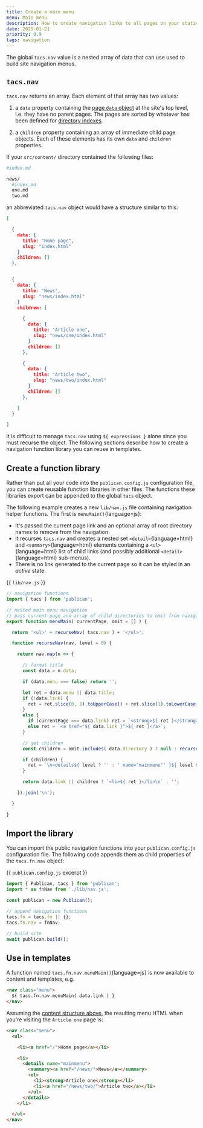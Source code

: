 ```yaml
---
title: Create a main menu
menu: Main menu
description: How to create navigation links to all pages on your static site.
date: 2025-01-21
priority: 0.9
tags: navigation
---
```


The global `tacs.nav` value is a nested array of data that can use used to build site navigation menus.


## `tacs.nav`

`tacs.nav` returns an array. Each element of that array has two values:

1. a `data` property containing the [page `data` object](docs/reference/content-properties/) at the site's top level, i.e. they have no parent pages. The pages are sorted by whatever has been defined for [directory indexes](--ROOT--docs/setup/directory-indexes/#directory-index-configuration).

1. a `children` property containing an array of immediate child page objects. Each of these elements has its own `data` and `children` properties.

If your `src/content/` directory contained the following files:

```bash
#index.md

news/
  #index.md
  one.md
  two.md
```

an abbreviated `tacs.nav` object would have a structure similar to this:

```json
[

  {
    data: {
      title: "Home page",
      slug: "index.html"
    }
    children: []
  },


  {
    data: {
      title: "News",
      slug: "news/index.html"
    }
    children: [

      {
        data: {
          title: "Article one",
          slug: "news/one/index.html"
        }
        children: []
      },

      {
        data: {
          title: "Article two",
          slug: "news/two/index.html"
        }
        children: []
      },

    ]
  }

]
```

It is difficult to manage `tacs.nav` using `${ expressions }` alone since you must recurse the object. The following sections describe how to create a navigation function library you can reuse in templates.


## Create a function library

Rather than put all your code into the `publican.config.js` configuration file, you can create reusable function libraries in other files. The functions these libraries export can be appended to the global `tacs` object.

The following example creates a new `lib/nav.js` file containing navigation helper functions. The first is `menuMain()`{language=js}:

* It's passed the current page link and an optional array of root directory names to remove from the navigation.
* It recurses `tacs.nav` and creates a nested set `<detail>`{language=html} and `<summary>`{language=html} elements containing a `<ul>`{language=html} list of child links (and possibly additional `<detail>`{language=html} sub-menus).
* There is no link generated to the current page so it can be styled in an *active* state.

{{ `lib/nav.js` }}
```js
// navigation functions
import { tacs } from 'publican';

// nested main menu navigation
// pass current page and array of child directories to omit from navigation
export function menuMain( currentPage, omit = [] ) {

  return '<ul>' + recurseNav( tacs.nav ) + '</ul>';

  function recurseNav(nav, level = 0) {

    return nav.map(n => {

      // format title
      const data = n.data;

      if (data.menu === false) return '';

      let ret = data.menu || data.title;
      if (!data.link) {
        ret = ret.slice(0, 1).toUpperCase() + ret.slice(1).toLowerCase();
      }
      else {
        if (currentPage === data.link) ret = `<strong>${ ret }</strong>`;
        else ret = `<a href="${ data.link }">${ ret }</a>`;
      }

      // get children
      const children = omit.includes( data.directory ) ? null : recurseNav( n.children, level+1 ).trim();

      if (children) {
        ret = `\n<details${ level ? '' : ' name="mainmenu"' }${ level && children.includes('<strong>') ? ' open' : ''}>\n<summary>${ ret }</summary>\n<ul>\n${ children }</ul>\n</details>\n`;
      }

      return data.link || children ? `<li>${ ret }</li>\n` : '';

    }).join('\n');

  }

}
```


## Import the library

You can import the public navigation functions into your `publican.config.js` configuration file. The following code appends them as child properties of the `tacs.fn.nav` object:

{{ `publican.config.js` excerpt }}
```js
import { Publican, tacs } from 'publican';
import * as fnNav from './lib/nav.js';

const publican = new Publican();

// append navigation functions
tacs.fn = tacs.fn || {};
tacs.fn.nav = fnNav;

// build site
await publican.build();
```


## Use in templates

A function named `tacs.fn.nav.menuMain()`{language=js} is now available to content and templates, e.g.

```html
<nav class="menu">
  ${ tacs.fn.nav.menuMain( data.link ) }
</nav>
```

Assuming the [content structure above](#tacsnav), the resulting menu HTML when you're visiting the `Article one` page is:

```html
<nav class="menu">
  <ul>

    <li><a href="/">Home page</a></li>

    <li>
      <details name="mainmenu">
        <summary><a href="/news/">News</a></summary>
        <ul>
          <li><strong>Article one</strong></li>
          <li><a href="/news/two/">Article two</a></li>
        </ul>
      </details>
    </li>

  </ul>
</nav>
```
